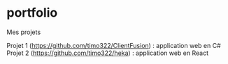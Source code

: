 # portfolio
Mes projets

Projet 1 (https://github.com/timo322/ClientFusion) : application web en C#
Projet 2 (https://github.com/timo322/heka) : application web en React
